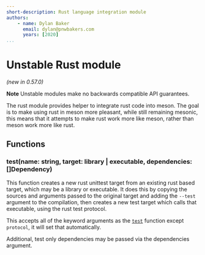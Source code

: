 ```yaml
---
short-description: Rust language integration module
authors:
    - name: Dylan Baker
      email: dylan@pnwbakers.com
      years: [2020]
...
```


# Unstable Rust module

*(new in 0.57.0)*

**Note** Unstable modules make no backwards compatible API guarantees.

The rust module provides helper to integrate rust code into meson. The
goal is to make using rust in meson more pleasant, while still
remaining mesonic, this means that it attempts to make rust work more
like meson, rather than meson work more like rust.

## Functions

### test(name: string, target: library | executable, dependencies: []Dependency)

This function creates a new rust unittest target from an existing rust
based target, which may be a library or executable. It does this by
copying the sources and arguments passed to the original target and
adding the `--test` argument to the compilation, then creates a new
test target which calls that executable, using the rust test protocol.

This accepts all of the keyword arguments as the
[`test`](Reference-manual.md#test) function except `protocol`, it will set
that automatically.

Additional, test only dependencies may be passed via the dependencies
argument.

